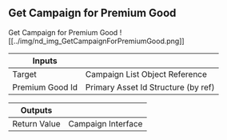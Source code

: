 ## Get Campaign for Premium Good
Get Campaign for Premium Good
![[../img/nd_img_GetCampaignForPremiumGood.png]]

|Inputs||
|--|--|
| Target | Campaign List Object Reference |
| Premium Good Id | Primary Asset Id Structure (by ref) |

|Outputs||
|--|--|
| Return Value | Campaign Interface |
